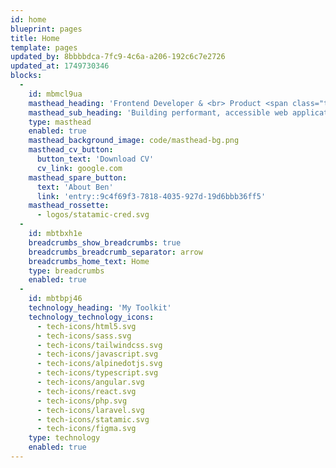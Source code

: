 ```yaml
---
id: home
blueprint: pages
title: Home
template: pages
updated_by: 8bbbbdca-7fc9-4c6a-a206-192c6c7e2726
updated_at: 1749730346
blocks:
  -
    id: mbmcl9ua
    masthead_heading: 'Frontend Developer & <br> Product <span class="text-orange">Builde<span class="hammer-letter">r</span></span>'
    masthead_sub_heading: 'Building performant, accessible web applications and bespoke websites'
    type: masthead
    enabled: true
    masthead_background_image: code/masthead-bg.png
    masthead_cv_button:
      button_text: 'Download CV'
      cv_link: google.com
    masthead_spare_button:
      text: 'About Ben'
      link: 'entry::9c4f69f3-7818-4035-927d-19d6bbb36ff5'
    masthead_rossette:
      - logos/statamic-cred.svg
  -
    id: mbtbxh1e
    breadcrumbs_show_breadcrumbs: true
    breadcrumbs_breadcrumb_separator: arrow
    breadcrumbs_home_text: Home
    type: breadcrumbs
    enabled: true
  -
    id: mbtbpj46
    technology_heading: 'My Toolkit'
    technology_technology_icons:
      - tech-icons/html5.svg
      - tech-icons/sass.svg
      - tech-icons/tailwindcss.svg
      - tech-icons/javascript.svg
      - tech-icons/alpinedotjs.svg
      - tech-icons/typescript.svg
      - tech-icons/angular.svg
      - tech-icons/react.svg
      - tech-icons/php.svg
      - tech-icons/laravel.svg
      - tech-icons/statamic.svg
      - tech-icons/figma.svg
    type: technology
    enabled: true
---
```

